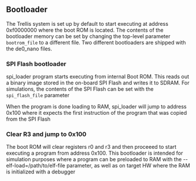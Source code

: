 Bootloader
----------

The Trellis system is set up by default to start executing at address 0xf0000000 where the boot ROM is located. The contents of the bootloader memory can be set by changing the top-level parameter `bootrom_file` to a different file. Two different bootloaders are shipped with the de0_nano files.

### SPI Flash bootloader

spi_loader program  starts executing from internal Boot ROM. This reads out a binary image stored in the on-board SPI Flash and writes it to SDRAM. For simulations, the contents of the SPI Flash can be set with the `spi_flash_file` parameter

When the program is done loading to RAM, spi_loader will jump to address 0x100 where it expects the first instruction of the program that was copied from the SPI Flash

### Clear R3 and jump to 0x100

The boot ROM will clear registers r0 and r3 and then proceeed to start executing a program from address 0x100. This bootloader is intended for simulation purposes where a program can be preloaded to RAM with the --elf-load=/path/to/elf-file parameter, as well as on target HW where the RAM is initialized with a debugger
